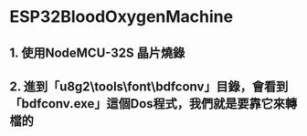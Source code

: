 # ESP32BloodOxygenMachine
## 1. 使用NodeMCU-32S 晶片燒錄
## 2. 進到「u8g2\tools\font\bdfconv」目錄，會看到「bdfconv.exe」這個Dos程式，我們就是要靠它來轉檔的
